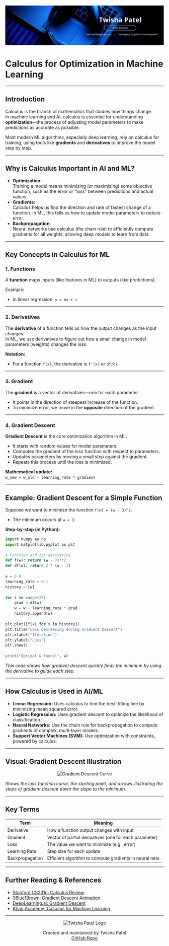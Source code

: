 ![Banner](https://github.com/twishapatel12/AI-ML-Journal/blob/main/assets/aiml-banner.png)

# Calculus for Optimization in Machine Learning

---

## Introduction

Calculus is the branch of mathematics that studies how things change.  
In machine learning and AI, calculus is essential for understanding **optimization**—the process of adjusting model parameters to make predictions as accurate as possible.

Most modern ML algorithms, especially deep learning, rely on calculus for training, using tools like **gradients** and **derivatives** to improve the model step by step.

---

## Why is Calculus Important in AI and ML?

- **Optimization:**  
  Training a model means minimizing (or maximizing) some objective function, such as the error or “loss” between predictions and actual values.
- **Gradients:**  
  Calculus helps us find the direction and rate of fastest change of a function. In ML, this tells us how to update model parameters to reduce error.
- **Backpropagation:**  
  Neural networks use calculus (the chain rule) to efficiently compute gradients for all weights, allowing deep models to learn from data.

---

## Key Concepts in Calculus for ML

### 1. Functions

A **function** maps inputs (like features in ML) to outputs (like predictions).

Example:  
- In linear regression: `y = mx + c`

---

### 2. Derivatives

The **derivative** of a function tells us how the output changes as the input changes.  
In ML, we use derivatives to figure out how a small change in model parameters (weights) changes the loss.

**Notation:**  
- For a function `f(x)`, the derivative is `f'(x)` or `df/dx`.

---

### 3. Gradient

The **gradient** is a vector of derivatives—one for each parameter.  
- It points in the direction of steepest increase of the function.
- To minimize error, we move in the **opposite** direction of the gradient.

---

### 4. Gradient Descent

**Gradient Descent** is the core optimization algorithm in ML.

- It starts with random values for model parameters.
- Computes the gradient of the loss function with respect to parameters.
- Updates parameters by moving a small step against the gradient.
- Repeats this process until the loss is minimized.

**Mathematical update:**  
`w_new = w_old - learning_rate * gradient`

---

## Example: Gradient Descent for a Simple Function

Suppose we want to minimize the function `f(w) = (w - 3)^2`.

- The minimum occurs at `w = 3`.

**Step-by-step (in Python):**

```python
import numpy as np
import matplotlib.pyplot as plt

# Function and its derivative
def f(w): return (w - 3)**2
def df(w): return 2 * (w - 3)

w = 0.0
learning_rate = 0.1
history = [w]

for i in range(20):
    grad = df(w)
    w = w - learning_rate * grad
    history.append(w)

plt.plot([f(x) for x in history])
plt.title("Loss decreasing during Gradient Descent")
plt.xlabel("Iteration")
plt.ylabel("Loss")
plt.show()

print("Optimal w found:", w)
````

*This code shows how gradient descent quickly finds the minimum by using the derivative to guide each step.*

---

## How Calculus is Used in AI/ML

* **Linear Regression:**
  Uses calculus to find the best-fitting line by minimizing mean squared error.
* **Logistic Regression:**
  Uses gradient descent to optimize the likelihood of classification.
* **Neural Networks:**
  Use the chain rule for backpropagation to compute gradients of complex, multi-layer models.
* **Support Vector Machines (SVM):**
  Use optimization with constraints, powered by calculus.

---

## Visual: Gradient Descent Illustration

<p align="center">
  <img src="https://github.com/twishapatel12/AI-ML-Journal/blob/main/assets/gradient-descent-curve.png" alt="Gradient Descent Curve" width="480"/>
</p>

*Shows the loss function curve, the starting point, and arrows illustrating the steps of gradient descent down the slope to the minimum.*

---

## Key Terms

| Term            | Meaning                                                 |
| --------------- | ------------------------------------------------------- |
| Derivative      | How a function output changes with input                |
| Gradient        | Vector of partial derivatives (one for each parameter)  |
| Loss            | The value we want to minimize (e.g., error)             |
| Learning Rate   | Step size for each update                               |
| Backpropagation | Efficient algorithm to compute gradients in neural nets |

---

## Further Reading & References

* [Stanford CS231n: Calculus Review](https://cs231n.github.io/optimization-1/)
* [3Blue1Brown: Gradient Descent Animation](https://www.3blue1brown.com/lessons/gradient-descent)
* [DeepLearning.ai: Gradient Descent](https://www.deeplearning.ai/resources/gradient-descent-for-machine-learning/)
* [Khan Academy: Calculus for Machine Learning](https://www.khanacademy.org/math/calculus-1)

---

<p align="center">
  <img src="https://github.com/twishapatel12/AI-ML-Journal/blob/main/assets/twisha-patel-logo.png" alt="Twisha Patel Logo" width="80"/>
</p>
<p align="center">
  Created and maintained by Twisha Patel  
  <br>
  <a href="https://github.com/twishapatel12/AI-ML-Journal">GitHub Repo</a>
</p>
